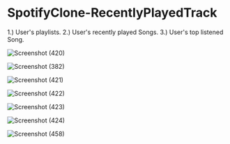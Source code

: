 # SpotifyClone-RecentlyPlayedTrack

1.) User's playlists.
2.) User's recently played Songs.
3.) User's top listened Song.

![Screenshot (420)](https://github.com/aarthianushree/SpotifyClone-RecentlyPlayedTrack/assets/91659418/8af474d9-980d-4f67-8fe2-7fb51f73e2ce)

![Screenshot (382)](https://github.com/aarthianushree/SpotifyClone-RecentlyPlayedTrack/assets/91659418/f12b23d5-7e22-47a1-a0be-3b32fd4bf51c)

![Screenshot (421)](https://github.com/aarthianushree/SpotifyClone-RecentlyPlayedTrack/assets/91659418/3308e4b6-aff4-4d30-8384-ea6c35bac0ef)

![Screenshot (422)](https://github.com/aarthianushree/SpotifyClone-RecentlyPlayedTrack/assets/91659418/5e1bc45d-e07a-4691-87d3-fb81b940344b)

![Screenshot (423)](https://github.com/aarthianushree/SpotifyClone-RecentlyPlayedTrack/assets/91659418/3437089c-20bc-4f10-ad47-1172612f3938)

![Screenshot (424)](https://github.com/aarthianushree/SpotifyClone-RecentlyPlayedTrack/assets/91659418/2670ddf9-ea30-4898-b41a-969c4217c5f5)

![Screenshot (458)](https://github.com/aarthianushree/SpotifyClone-RecentlyPlayedTrack/assets/91659418/f3032a31-3952-4de9-8dbc-6fa2f45dd7b7)



